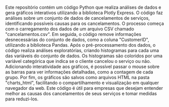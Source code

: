 Este repositório contém um código Python que realiza análises de dados e gera gráficos interativos utilizando a biblioteca Plotly Express.
O código faz análises sobre um conjunto de dados de cancelamentos de serviços, identificando possíveis causas para os cancelamentos.
O processo começa com o carregamento dos dados de um arquivo CSV chamado "cancelamentos.csv".
Em seguida, o código remove informações desnecessárias do conjunto de dados, como a coluna "CustomerID", utilizando a biblioteca Pandas.
Após o pré-processamento dos dados, o código realiza análises exploratórias, criando histogramas para cada uma das variáveis do conjunto de dados.
Os histogramas são coloridos por uma variável categórica que indica se o cliente cancelou o serviço ou não.
Adicionando interatividade aos gráficos, é possível passar o mouse sobre as barras para ver informações detalhadas, como a contagem de cada grupo.
Por fim, os gráficos são salvos como arquivos HTML na pasta "charts_html", facilitando o compartilhamento e visualização em qualquer navegador da web.
Este código é útil para empresas que desejam entender melhor as causas dos cancelamentos de seus serviços e tomar medidas para reduzi-los.
